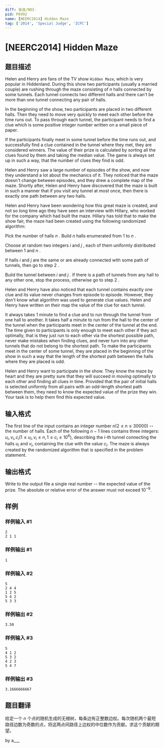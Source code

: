 ```yaml
---
diff: 省选/NOI-
pid: P6992
name: [NEERC2014] Hidden Maze
tag: ['2014', 'Special Judge', 'ICPC']
---
```

# [NEERC2014] Hidden Maze
## 题目描述



Helen and Henry are fans of the TV show `Hidden Maze`, which is very popular in Hiddenland. During this show two participants (usually a married couple) are rushing through the maze consisting of $n$ halls connected by some tunnels. Each tunnel connects two different halls and there can't be more than one tunnel connecting any pair of halls.

In the beginning of the show, two participants are placed in two different halls. Then they need to move very quickly to meet each other before the time runs out. To pass through each tunnel, the participant needs to find a clue which is some positive integer number written on a small piece of paper.

If the participants finally meet in some tunnel before the time runs out, and successfully find a clue contained in the tunnel where they met, they are considered winners. The value of their prize is calculated by sorting all the clues found by them and taking the median value. The game is always set up in such a way, that the number of clues they find is odd.

Helen and Henry saw a large number of episodes of the show, and now they understand a lot about the mechanics of it. They noticed that the maze doesn't change between episodes, and they drew a complete map of the maze. Shortly after, Helen and Henry have discovered that the maze is built in such a manner that if you visit any tunnel at most once, then there is exactly one path between any two halls.

Helen and Henry have been wondering how this great maze is created, and not so long time ago they have seen an interview with Hillary, who worked for the company which had built the maze. Hillary has told that to make the show fair, the maze had been created using the following randomized algorithm:

Pick the number of halls $n$ . Build $n$ halls enumerated from $1$ to $n$ .

Choose at random two integers $i$ and $j$ , each of them uniformly distributed between $1$ and $n$ .

If halls $i$ and $j$ are the same or are already connected with some path of tunnels, then go to step $2$ .

Build the tunnel between $i$ and $j$ . If there is a path of tunnels from any hall to any other one, stop the process, otherwise go to step $2$ .

Helen and Henry have also noticed that each tunnel contains exactly one clue and its value never changes from episode to episode. However, they don't know what algorithm was used to generate clue values. Helen and Henry have written on their map the value of the clue for each tunnel.

It always takes $1$ minute to find a clue and to run through the tunnel from one hall to another. It takes half a minute to run from the hall to the center of the tunnel when the participants meet in the center of the tunnel at the end. The time given to participants is only enough to meet each other if they act optimally, that is they just run to each other via the shortest possible path, never make mistakes when finding clues, and never turn into any other tunnels that do not belong to the shortest path. To make the participants meet in the center of some tunnel, they are placed in the beginning of the show in such a way that the length of the shortest path between the halls where they are placed is odd.

Helen and Henry want to participate in the show. They know the maze by heart and they are pretty sure that they will succeed in moving optimally to each other and finding all clues in time. Provided that the pair of initial halls is selected uniformly from all pairs with an odd-length shortest path between them, they need to know the expected value of the prize they win. Your task is to help them find this expected value.


## 输入格式



The first line of the input contains an integer number $n (2 \le n \le 30 000)$ -- the number of halls. Each of the following $n − 1$ lines contains three integers: $u_{i}, v_{i}, c_{i} (1 \le u_{i}, v_{i} \le n , 1 \le c_{i} \le 10^{6}),$ describing the i-th tunnel connecting the halls $u_{i}$ and $v_{i},$ containing the clue with the value $c_{i}.$ The maze is always created by the randomized algorithm that is specified in the problem statement.


## 输出格式



Write to the output file a single real number -- the expected value of the prize. The absolute or relative error of the answer must not exceed $10^{−9}.$


## 样例

### 样例输入 #1
```
2
2 1 1

```
### 样例输出 #1
```
1

```
### 样例输入 #2
```
5
2 4 4
1 2 5
5 4 2
5 3 3

```
### 样例输出 #2
```
3.50

```
### 样例输入 #3
```
5
4 1 2
5 3 2
4 2 3
5 4 7

```
### 样例输出 #3
```
3.1666666667

```
## 题目翻译

给定一个 $n$ 个点的随机生成的无根树，每条边有正整数边权。每次随机两个最短路径边数为奇数的点，将这两点间路径上边权的中位数作为贡献。求这个贡献的期望。  

by a___
